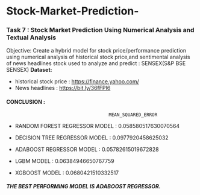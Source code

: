 # Stock-Market-Prediction- 
### Task 7 : Stock Market Prediction Using Numerical Analysis and Textual Analysis
Objective: Create a hybrid model for stock price/performance prediction using numerical analysis of historical stock price,and sentimental analysis of news headlines  stock used to analyze and predict : SENSEX(S&amp;P BSE SENSEX) 
**Dataset:**
* historical stock price : https://finance.yahoo.com/
* News headlines : https://bit.ly/36fFPI6
#### CONCLUSION :
                                          MEAN_SQUARED_ERROR

* RANDOM FOREST REGRESSOR MODEL  : 0.058580517630070564
    
* DECISION TREE REGRESSOR MODEL  : 0.0977920458625032
    
* ADABOOST REGRESSOR  MODEL      : 0.05782615019672828
    
* LGBM MODEL                     : 0.06384946650767759

* XGBOOST MODEL                  : 0.0680421510332517
##### THE BEST PERFORMING MODEL IS ADABOOST REGRESSOR.
